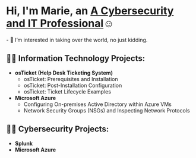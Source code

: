<h1>Hi, I'm Marie, an <a href="https://www.linkedin.com/in/marie-s-03b061239/">A Cybersecurity and IT Professional</a>☺</h1>
- 👀 I’m interested in taking over the world, no just kidding. 
<h2>👨‍💻 Information Technology Projects:</h2>

- <b>osTicket (Help Desk Ticketing System)</b>
  - osTicket: Prerequisites and Installation
  - osTicket: Post-Installation Configuration
  - osTicket: Ticket Lifecycle Examples
- <b>Microsoft Azure</b>
  - Configuring On-premises Active Directory within Azure VMs
  - Network Security Groups (NSGs) and Inspecting Network Protocols
<h2>👨‍💻 Cybersecurity Projects:</h2>

- <b>Splunk</b>
- <b>Microsoft Azure</b>
